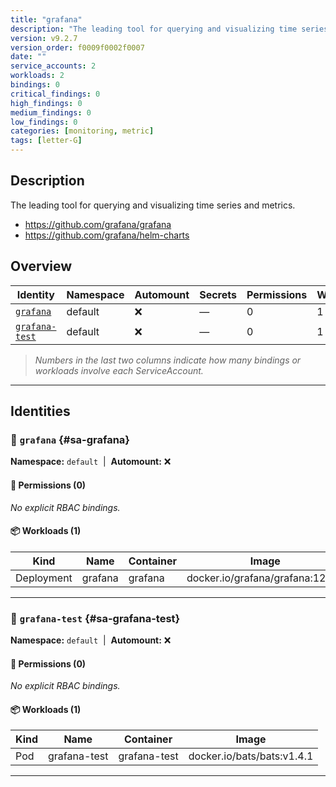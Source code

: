 ```yaml
---
title: "grafana"
description: "The leading tool for querying and visualizing time series and metrics."
version: v9.2.7
version_order: f0009f0002f0007
date: ""
service_accounts: 2
workloads: 2
bindings: 0
critical_findings: 0
high_findings: 0
medium_findings: 0
low_findings: 0
categories: [monitoring, metric]
tags: [letter-G]
---
```


## Description

The leading tool for querying and visualizing time series and metrics.

- https://github.com/grafana/grafana
- https://github.com/grafana/helm-charts

## Overview

| Identity                           | Namespace | Automount | Secrets | Permissions | Workloads | Risk |
| ---------------------------------- | --------- | --------- | ------- | ----------- | --------- | ---- |
| [`grafana`](#sa-grafana)           | default   | ❌        | —       | 0           | 1         | —    |
| [`grafana-test`](#sa-grafana-test) | default   | ❌        | —       | 0           | 1         | —    |

> _Numbers in the last two columns indicate how many bindings or workloads involve each ServiceAccount._

---

## Identities

### 🤖 `grafana` {#sa-grafana}

**Namespace:** `default`  |  **Automount:** ❌

#### 🔑 Permissions (0)

_No explicit RBAC bindings._

#### 📦 Workloads (1)

| Kind       | Name    | Container | Image                            |
| ---------- | ------- | --------- | -------------------------------- |
| Deployment | grafana | grafana   | docker.io/grafana/grafana:12.0.2 |

---

### 🤖 `grafana-test` {#sa-grafana-test}

**Namespace:** `default`  |  **Automount:** ❌

#### 🔑 Permissions (0)

_No explicit RBAC bindings._

#### 📦 Workloads (1)

| Kind | Name         | Container    | Image                      |
| ---- | ------------ | ------------ | -------------------------- |
| Pod  | grafana-test | grafana-test | docker.io/bats/bats:v1.4.1 |

---
